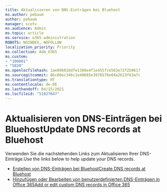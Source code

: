 ```yaml
---
title: Aktualisieren von DNS-Einträgen bei Bluehost
ms.author: pebaum
author: pebaum
manager: scotv
ms.audience: Admin
ms.topic: article
ms.service: o365-administration
ROBOTS: NOINDEX, NOFOLLOW
localization_priority: Priority
ms.collection: Adm_O365
ms.custom:
- "100001"
- "5820"
ms.openlocfilehash: 1ae896816dfe1308e4f1e455fce563e72f2b9617
ms.sourcegitcommit: 8bc60ec34bc1e40685e3976576e04a2623f63a7c
ms.translationtype: HT
ms.contentlocale: de-DE
ms.lasthandoff: 04/15/2021
ms.locfileid: "51827647"
---
```

# <a name="update-dns-records-at-bluehost"></a><span data-ttu-id="a0dd4-102">Aktualisieren von DNS-Einträgen bei Bluehost</span><span class="sxs-lookup"><span data-stu-id="a0dd4-102">Update DNS records at Bluehost</span></span>

<span data-ttu-id="a0dd4-103">Verwenden Sie die nachstehenden Links zum Aktualisieren Ihrer DNS-Einträge.</span><span class="sxs-lookup"><span data-stu-id="a0dd4-103">Use the links below to help update your DNS records.</span></span>

- [<span data-ttu-id="a0dd4-104">Erstellen von DNS-Einträgen bei Bluehost</span><span class="sxs-lookup"><span data-stu-id="a0dd4-104">Create DNS records at Bluehost</span></span>](https://docs.microsoft.com/microsoft-365/admin/dns/create-dns-records-at-bluehost?view=o365-worldwide)
- [<span data-ttu-id="a0dd4-105">Hinzufügen oder Bearbeiten von benutzerdefinierten DNS-Einträgen in Office 365</span><span class="sxs-lookup"><span data-stu-id="a0dd4-105">Add or edit custom DNS records in Office 365</span></span>](https://docs.microsoft.com/microsoft-365/admin/setup/add-domain#add-or-edit-custom-dns-records)